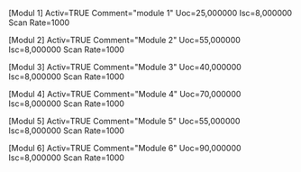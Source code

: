 [Modul 1]
Activ=TRUE
Comment="module 1"
Uoc=25,000000
Isc=8,000000
Scan Rate=1000

[Modul 2]
Activ=TRUE
Comment="Module 2"
Uoc=55,000000
Isc=8,000000
Scan Rate=1000

[Modul 3]
Activ=TRUE
Comment="Module 3"
Uoc=40,000000
Isc=8,000000
Scan Rate=1000

[Modul 4]
Activ=TRUE
Comment="Module 4"
Uoc=70,000000
Isc=8,000000
Scan Rate=1000

[Modul 5]
Activ=TRUE
Comment="Module 5"
Uoc=55,000000
Isc=8,000000
Scan Rate=1000

[Modul 6]
Activ=TRUE
Comment="Module 6"
Uoc=90,000000
Isc=8,000000
Scan Rate=1000